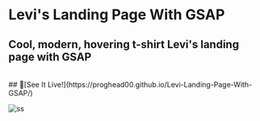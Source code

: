 # Levi's Landing Page With GSAP

## Cool, modern, hovering t-shirt Levi's landing page with GSAP
<br>
## 👕[See It Live!](https://proghead00.github.io/Levi-Landing-Page-With-GSAP/) 

<br>

![ss](https://user-images.githubusercontent.com/55017730/92504975-05995980-f221-11ea-8183-3efb5d109676.png)
